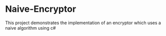 # Naive-Encryptor
This project demonstrates the implementation of an encryptor which uses a naive algorithm using c#
